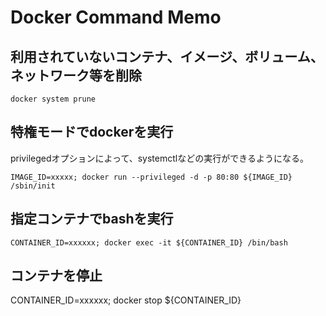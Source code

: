 # Docker Command Memo

## 利用されていないコンテナ、イメージ、ボリューム、ネットワーク等を削除
```
docker system prune
```

## 特権モードでdockerを実行
privilegedオプションによって、systemctlなどの実行ができるようになる。
```
IMAGE_ID=xxxxx; docker run --privileged -d -p 80:80 ${IMAGE_ID} /sbin/init
```

## 指定コンテナでbashを実行
```
CONTAINER_ID=xxxxxx; docker exec -it ${CONTAINER_ID} /bin/bash
```

## コンテナを停止
CONTAINER_ID=xxxxxx; docker stop ${CONTAINER_ID}
